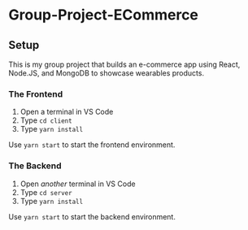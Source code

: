 # Group-Project-ECommerce
 
## Setup
This is my group project that builds an e-commerce app using React, Node.JS, and MongoDB to showcase wearables products.

### The Frontend

1. Open a terminal in VS Code
2. Type `cd client`
3. Type `yarn install`

Use `yarn start` to start the frontend environment.

### The Backend

1. Open _another_ terminal in VS Code
2. Type `cd server`
3. Type `yarn install`

Use `yarn start` to start the backend environment.